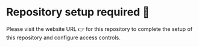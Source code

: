 # Repository setup required :wave:
    
Please visit the website URL :point_right: for this repository to complete the setup of this repository and configure access controls.